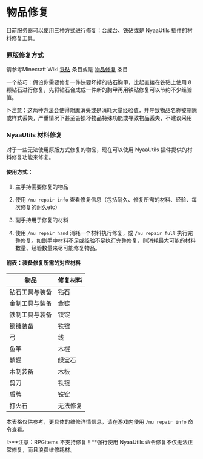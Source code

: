 
# 物品修复

目前服务器可以使用三种方式进行修复：合成台、铁砧或是 NyaaUtils 插件的材料修复工具。

### 原版修复方式

请参考Minecraft Wiki  [铁砧](http://minecraft-zh.gamepedia.com/%E9%93%81%E7%A0%A7)  条目或是  [物品修复](http://minecraft-zh.gamepedia.com/%E7%89%A9%E5%93%81%E4%BF%AE%E5%A4%8D)  条目

一个技巧：假设你需要修复一件快要坏掉的钻石胸甲，比起直接在铁砧上使用 8 颗钻石进行修复，先将钻石合成成一件新的胸甲再用铁砧修复可以节约不少经验值。

!>注意：这两种方法会使得附魔消失或是消耗大量经验值，并导致物品名称被删除或样式丢失，严重情况下甚至会损坏物品特殊功能或导致物品丢失，不建议采用

### NyaaUtils 材料修复

对于一些无法使用原版方式修复的物品，现在可以使用 NyaaUtils 插件提供的材料修复功能来修复。

#### 使用方式：

1.  主手持需要修复的物品
    
2.  使用  `/nu repair info`  查看修复信息（包括耐久、修复所需的材料、经验、每次修复的耐久etc）
    
3.  副手持用于修复的材料
    
4.  使用  `/nu repair hand`  消耗一个材料执行修复，或  `/nu repair full`  执行完整修复。如副手中材料不足或经验不足执行完整修复，则消耗最大可能的材料数量、经验数量来尽可能修复物品。
    

#### 附表：装备修复所需的对应材料

|物品|修复材料|
|--|--|
|钻石工具与装备|钻石|
|金制工具与装备|金锭|
|铁制工具与装备|铁锭|
|锁链装备|铁锭|
|弓|线|
|鱼竿|木棍|
|鞘翅|绿宝石|
|木制装备|木板|
|剪刀|铁锭|
|盾牌|铁锭|
|打火石|无法修复|

本表格仅供参考，更具体的维修详情信息，请在游戏内使用  `/nu repair info`  命令查看。

!>**注意：RPGitems 不支持修复！**强行使用 NyaaUtils 命令修复不仅无法正常修复，而且浪费维修耗材。
